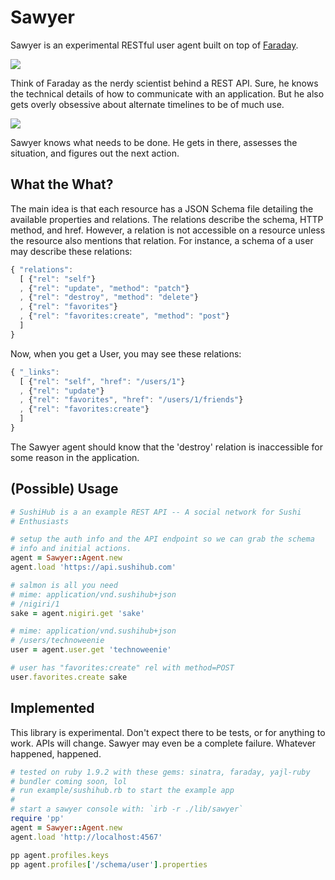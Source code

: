 # Sawyer

Sawyer is an experimental RESTful user agent built on top of
[Faraday][faraday].

![](http://www.lost-isle.net/images/s5/09x01.jpg)

Think of Faraday as the nerdy scientist behind a REST API.  Sure, he
knows the technical details of how to communicate with an application.
But he also gets overly obsessive about alternate timelines to be of
much use.

![](http://cdn.tvovermind.com/wp-content/uploads/2009/03/lafleur-296x3001.jpg)

Sawyer knows what needs to be done.  He gets in there, assesses the
situation, and figures out the next action.

## What the What?

The main idea is that each resource has a JSON Schema file detailing the
available properties and relations.  The relations describe the schema,
HTTP method, and href.  However, a relation is not accessible on a
resource unless the resource also mentions that relation.  For instance,
a schema of a user may describe these relations:

``` javascript
{ "relations":
  [ {"rel": "self"}
  , {"rel": "update", "method": "patch"}
  , {"rel": "destroy", "method": "delete"}
  , {"rel": "favorites"}
  , {"rel": "favorites:create", "method": "post"}
  ]
}
```

Now, when you get a User, you may see these relations:

``` javascript
{ "_links":
  [ {"rel": "self", "href": "/users/1"}
  , {"rel": "update"}
  , {"rel": "favorites", "href": "/users/1/friends"}
  , {"rel": "favorites:create"}
  ]
}
```

The Sawyer agent should know that the 'destroy' relation is inaccessible
for some reason in the application. 
  
## (Possible) Usage

``` ruby
# SushiHub is a an example REST API -- A social network for Sushi
# Enthusiasts

# setup the auth info and the API endpoint so we can grab the schema 
# info and initial actions.
agent = Sawyer::Agent.new
agent.load 'https://api.sushihub.com'

# salmon is all you need
# mime: application/vnd.sushihub+json
# /nigiri/1
sake = agent.nigiri.get 'sake'

# mime: application/vnd.sushihub+json
# /users/technoweenie
user = agent.user.get 'technoweenie'

# user has "favorites:create" rel with method=POST
user.favorites.create sake
```

## Implemented

This library is experimental.  Don't expect there to be tests, or for
anything to work.  APIs will change.  Sawyer may even be a complete
failure.  Whatever happened, happened.

```ruby
# tested on ruby 1.9.2 with these gems: sinatra, faraday, yajl-ruby
# bundler coming soon, lol
# run example/sushihub.rb to start the example app
#
# start a sawyer console with: `irb -r ./lib/sawyer`
require 'pp'
agent = Sawyer::Agent.new
agent.load 'http://localhost:4567'

pp agent.profiles.keys
pp agent.profiles['/schema/user'].properties
```

[faraday]: https://github.com/technoweenie/faraday

